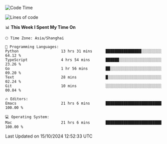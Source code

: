 <!--START_SECTION:waka-->
![Code Time](http://img.shields.io/badge/Code%20Time-2%2C238%20hrs%2015%20mins-blue)

![Lines of code](https://img.shields.io/badge/From%20Hello%20World%20I%27ve%20Written-308.1%20thousand%20lines%20of%20code-blue)

📊 **This Week I Spent My Time On** 

```text
🕑︎ Time Zone: Asia/Shanghai

💬 Programming Languages: 
Python                   13 hrs 31 mins      ████████████████░░░░░░░░░   64.12 % 
TypeScript               4 hrs 54 mins       ██████░░░░░░░░░░░░░░░░░░░   23.26 % 
Go                       1 hr 56 mins        ██░░░░░░░░░░░░░░░░░░░░░░░   09.20 % 
Text                     28 mins             █░░░░░░░░░░░░░░░░░░░░░░░░   02.24 % 
Git                      10 mins             ░░░░░░░░░░░░░░░░░░░░░░░░░   00.84 % 

🔥 Editors: 
Emacs                    21 hrs 6 mins       █████████████████████████   100.00 % 

💻 Operating System: 
Mac                      21 hrs 6 mins       █████████████████████████   100.00 % 
```


 Last Updated on 15/10/2024 12:52:33 UTC
<!--END_SECTION:waka-->
